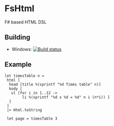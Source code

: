 # FsHtml
F# based HTML DSL

## Building

* Windows: [![Build status](https://ci.appveyor.com/api/projects/status/vfuq7shh3piim4d3/branch/master?svg=true)](https://ci.appveyor.com/project/ptrelford/fshtml)

## Example

    let timesTable n =
     html [
      head [title %(sprintf "%d Times table" n)]
      body [
       ul [for i in 1..12 ->
            li %(sprintf "%d x %d = %d" n i (n*i)) ]
      ]
     ]
     |> Html.toString
  
     let page = timesTable 3
